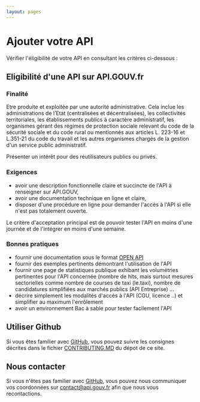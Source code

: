 ```yaml
---
layout: pages
---
```

# Ajouter votre API

Vérifier l'éligibilité de votre API en consultant les critères ci-dessous&nbsp;:

## Eligibilité d'une API sur API.GOUV.fr

### Finalité

Etre produite et exploitée par une autorité administrative. Cela inclue les administrations de l’Etat (centralisées et décentralisées), les collectivités territoriales, les établissements publics à caractère
administratif, les organismes gérant des régimes de protection sociale relevant du code de la sécurité sociale et du code rural ou mentionnés aux articles L. 223-16 et L.351-21 du code du travail et les autres organismes chargés de la gestion d'un service public administratif.

Présenter un intérêt pour des réutilisateurs publics ou privés.

### Exigences

* avoir une description fonctionnelle claire et succincte de l'API à renseigner sur API.GOUV,
* avoir une documentation technique en ligne et claire,
* disposer d'une procédure en ligne pour demander l'accès à l'API si elle n'est pas totalement ouverte.

Le critère d'acceptation principal est de pouvoir tester l'API en moins d'une journée et de l'intégrer en moins d'une semaine.

### Bonnes pratiques

 * fournir une documentation sous le format [OPEN API](https://openapis.org/)
 * fournir des exemples pertinents démontrant l'utilisation de l'API
 * fournir une page de statistiques publique exhibant les volumétries pertinentes pour l'API concernée (nombre de hits, mais surtout mesures sectorielles comme nombre de courses de taxi (le.taxi), nombre de candidatures simplifiées aux marchés publics (API Entreprise) ...
 * décrire simplement les modalités d'accès à l'API (CGU, licence ..) et simplifier au maximum l'enrôlement
 * avoir un environnement Bac à sable pour tester facilement l'API

## Utiliser Github

Si vous êtes familier avec [GitHub], vous pouvez suivre les consignes décrites dans le fichier [CONTRIBUTING.MD](https://github.com/sgmap/api.gouv.fr/blob/gh-pages/CONTRIBUTING.md) du dépot de ce site.

## Nous contacter

Si vous n'êtes pas familier avec [GitHub], vous pouvez nous communiquer vos coordonnées sur [contact@api.gouv.fr](mailto:contact@api.gouv.fr) afin que nous vous recontactions.


[GitHub]: https://github.com/
